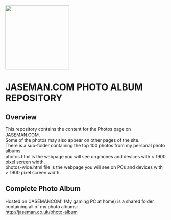 <img src="https://jaseman125.github.io/img/photos.png" height="200">

# JASEMAN.COM PHOTO ALBUM REPOSITORY
## Overview
This repository contains the content for the Photos page on JASEMAN.COM.<br/>
Some of the photos may also appear on other pages of the site.<br/>
There is a sub-folder containing the top 100 photos from my personal photo albums.<br/>
photos.html is the webpage you will see on phones and devices with < 1900 pixel screen width.<br/>
photos-wide.html file is the webpage you will see on PCs and devices with > 1900 pixel screen width.<br/>

## Complete Photo Album
Hosted on 'JASEMANCOM' (My gaming PC at home) is a shared folder containing all of my photo albums:<br/>
http://jaseman.co.uk/photo-album<br/>
